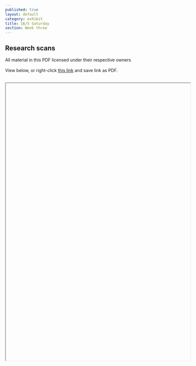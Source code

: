 ```yaml
---
published: true
layout: default
category: exhibit
title: 16/5 Saturday
section: Week three
---
```


## Research scans

All material in this PDF licensed under their respective owners
<br><br>
View below, or right-click <a href="">this link</a> and save link as PDF.
<br>
<br>
<iframe height="900" width="600" src=""> Your browser does not display iFrames</iframe>

